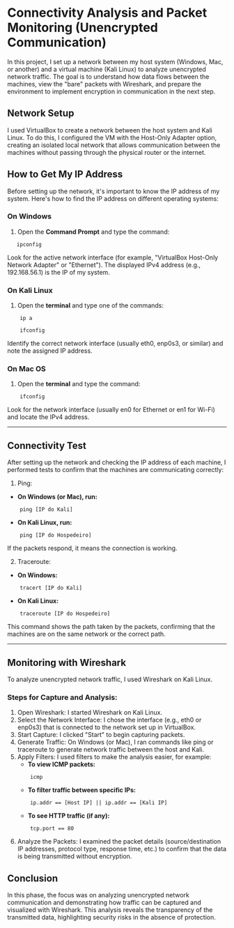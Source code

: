 # Connectivity Analysis and Packet Monitoring (Unencrypted Communication)

In this project, I set up a network between my host system (Windows, Mac, or another) and a virtual machine (Kali Linux) to analyze unencrypted network traffic. The goal is to understand how data flows between the machines, view the "bare" packets with Wireshark, and prepare the environment to implement encryption in communication in the next step.

## Network Setup

I used VirtualBox to create a network between the host system and Kali Linux. To do this, I configured the VM with the Host-Only Adapter option, creating an isolated local network that allows communication between the machines without passing through the physical router or the internet.

## How to Get My IP Address

Before setting up the network, it's important to know the IP address of my system. Here's how to find the IP address on different operating systems:

### On Windows

1. Open the **Command Prompt** and type the command:
```
   ipconfig
```

Look for the active network interface (for example, "VirtualBox Host-Only Network Adapter" or "Ethernet"). The displayed IPv4 address (e.g., 192.168.56.1) is the IP of my system.

### On Kali Linux

1. Open the **terminal** and type one of the commands:
```
    ip a
```
```
    ifconfig
```

Identify the correct network interface (usually eth0, enp0s3, or similar) and note the assigned IP address.

### On Mac OS

1. Open the **terminal** and type the command:
```
    ifconfig
```

Look for the network interface (usually en0 for Ethernet or en1 for Wi-Fi) and locate the IPv4 address.

---

## Connectivity Test

After setting up the network and checking the IP address of each machine, I performed tests to confirm that the machines are communicating correctly:

1. Ping:

- **On Windows (or Mac), run:**

```
    ping [IP do Kali]
```

- **On Kali Linux, run:**

```
    ping [IP do Hospedeiro]
```

If the packets respond, it means the connection is working.

2. Traceroute:

- **On Windows:**

```
    tracert [IP do Kali]
```

- **On Kali Linux:**

```
    traceroute [IP do Hospedeiro]
```

This command shows the path taken by the packets, confirming that the machines are on the same network or the correct path.

---

## Monitoring with Wireshark

To analyze unencrypted network traffic, I used Wireshark on Kali Linux.

### Steps for Capture and Analysis:

1. Open Wireshark: I started Wireshark on Kali Linux.
2. Select the Network Interface: I chose the interface (e.g., eth0 or enp0s3) that is connected to the network set up in VirtualBox.
3. Start Capture: I clicked "Start" to begin capturing packets.
4. Generate Traffic: On Windows (or Mac), I ran commands like ping or traceroute to generate network traffic between the host and Kali.
5. Apply Filters: I used filters to make the analysis easier, for example:
    - **To view ICMP packets:**
    ```
        icmp
    ```
    - **To filter traffic between specific IPs:**
    ```
        ip.addr == [Host IP] || ip.addr == [Kali IP]
    ```
    - **To see HTTP traffic (if any):**
    ```
        tcp.port == 80
    ```
6. Analyze the Packets: I examined the packet details (source/destination IP addresses, protocol type, response time, etc.) to confirm that the data is being transmitted without encryption.

## Conclusion

In this phase, the focus was on analyzing unencrypted network communication and demonstrating how traffic can be captured and visualized with Wireshark. This analysis reveals the transparency of the transmitted data, highlighting security risks in the absence of protection.